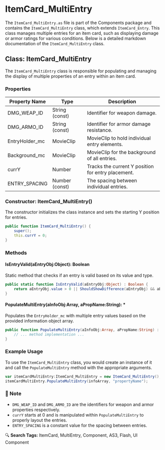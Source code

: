 ---
---
# ItemCard_MultiEntry

The `ItemCard_MultiEntry.as` file is part of the Components package and contains the `ItemCard_MultiEntry` class, which extends `ItemCard_Entry`. This class manages multiple entries for an item card, such as displaying damage or armor ratings for various conditions. Below is a detailed markdown documentation of the `ItemCard_MultiEntry` class.

## Class: ItemCard_MultiEntry

The `ItemCard_MultiEntry` class is responsible for populating and managing the display of multiple properties of an entry within an item card.

### Properties

| Property Name     | Type          | Description                                       |
|-------------------|---------------|---------------------------------------------------|
| DMG_WEAP_ID       | String (const)| Identifier for weapon damage.                     |
| DMG_ARMO_ID       | String (const)| Identifier for armor damage resistance.           |
| EntryHolder_mc    | MovieClip     | MovieClip to hold individual entry elements.      |
| Background_mc     | MovieClip     | MovieClip for the background of all entries.      |
| currY             | Number        | Tracks the current Y position for entry placement.|
| ENTRY_SPACING     | Number (const)| The spacing between individual entries.           |

### Constructor: ItemCard_MultiEntry()

The constructor initializes the class instance and sets the starting Y position for entries.

```as
public function ItemCard_MultiEntry() {
    super();
    this.currY = 0;
}
```

### Methods

#### IsEntryValid(aEntryObj:Object): Boolean

Static method that checks if an entry is valid based on its value and type.

```as
public static function IsEntryValid(aEntryObj:Object) : Boolean {
    return aEntryObj.value > 0 || ShouldShowDifference(aEntryObj) && aEntryObj.text == DMG_ARMO_ID;
}
```

#### PopulateMultiEntry(aInfoObj:Array, aPropName:String): *

Populates the `EntryHolder_mc` with multiple entry values based on the provided information object array.

```as
public function PopulateMultiEntry(aInfoObj:Array, aPropName:String) : * {
    // ... method implementation ...
}
```

### Example Usage

To use the `ItemCard_MultiEntry` class, you would create an instance of it and call the `PopulateMultiEntry` method with the appropriate arguments.

```as
var itemCardMultiEntry:ItemCard_MultiEntry = new ItemCard_MultiEntry();
itemCardMultiEntry.PopulateMultiEntry(infoArray, "propertyName");
```

### 📝 Note

- `DMG_WEAP_ID` and `DMG_ARMO_ID` are the identifiers for weapon and armor properties respectively.
- `currY` starts at 0 and is manipulated within `PopulateMultiEntry` to properly layout the entries.
- `ENTRY_SPACING` is a constant value for the spacing between entries.

🔍 **Search Tags:** ItemCard, MultiEntry, Component, AS3, Flash, UI Component
